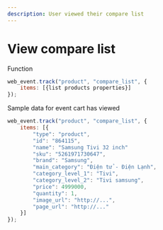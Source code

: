 ```yaml
---
description: User viewed their compare list
---
```


# View compare list

Function 

```javascript
web_event.track("product", "compare_list", {
    items: [{list products properties}]
});
```

Sample data for event cart has viewed  

```javascript
web_event.track("product", "compare_list", {
    items: [{
        "type": "product",
        "id": "864115",
        "name": "Samsung Tivi 32 inch"
        "sku": "5261971730647",
        "brand": "Samsung",
        "main_category": "Điện tử - Điện Lạnh",
        "category_level_1": "Tivi",
        "category_level_2": "Tivi samsung",
        "price": 4999000,
        "quantity": 1,
        "image_url": "http://...",
        "page_url": "http://..."
    }]
});
```

